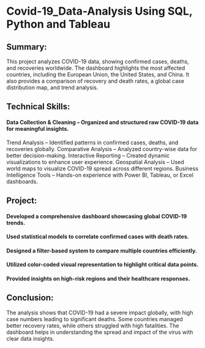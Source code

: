# Covid-19_Data-Analysis Using SQL, Python and Tableau
## Summary:
This project analyzes COVID-19 data, showing confirmed cases, deaths, and recoveries worldwide. The dashboard highlights the most affected countries, including the European Union, the United States, and China. It also provides a comparison of recovery and death rates, a global case distribution map, and trend analysis.
## Technical Skills:
#### Data Collection & Cleaning – Organized and structured raw COVID-19 data for meaningful insights.
Trend Analysis – Identified patterns in confirmed cases, deaths, and recoveries globally.
Comparative Analysis – Analyzed country-wise data for better decision-making.
Interactive Reporting – Created dynamic visualizations to enhance user experience.
Geospatial Analysis – Used world maps to visualize COVID-19 spread across different regions.
Business Intelligence Tools – Hands-on experience with Power BI, Tableau, or Excel dashboards.
## Project:
#### Developed a comprehensive dashboard showcasing global COVID-19 trends.
#### Used statistical models to correlate confirmed cases with death rates.
#### Designed a filter-based system to compare multiple countries efficiently.
#### Utilized color-coded visual representation to highlight critical data points.
#### Provided insights on high-risk regions and their healthcare responses.
## Conclusion:
The analysis shows that COVID-19 had a severe impact globally, with high case numbers leading to significant deaths. Some countries managed better recovery rates, while others struggled with high fatalities. The dashboard helps in understanding the spread and impact of the virus with clear data insights.
